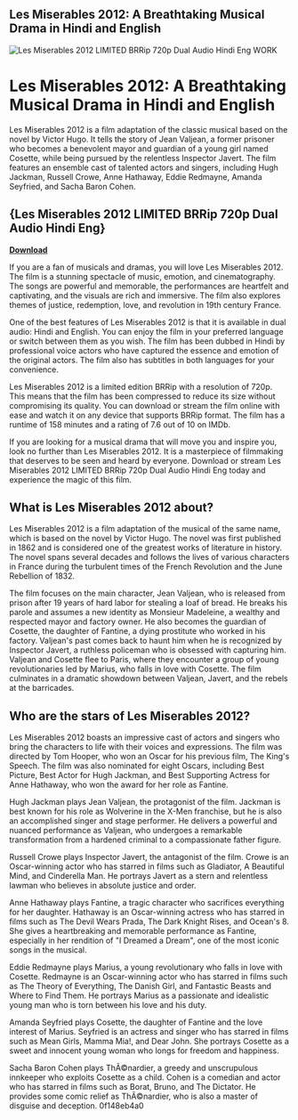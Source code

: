 ## Les Miserables 2012: A Breathtaking Musical Drama in Hindi and English

 
![Les Miserables 2012 LIMITED BRRip 720p Dual Audio Hindi Eng WORK](https://i1.sndcdn.com/artworks-yBLy3KWRfzBn1Aa5-fmfHJQ-t240x240.jpg)

 
# Les Miserables 2012: A Breathtaking Musical Drama in Hindi and English
 
Les Miserables 2012 is a film adaptation of the classic musical based on the novel by Victor Hugo. It tells the story of Jean Valjean, a former prisoner who becomes a benevolent mayor and guardian of a young girl named Cosette, while being pursued by the relentless Inspector Javert. The film features an ensemble cast of talented actors and singers, including Hugh Jackman, Russell Crowe, Anne Hathaway, Eddie Redmayne, Amanda Seyfried, and Sacha Baron Cohen.
 
## {Les Miserables 2012 LIMITED BRRip 720p Dual Audio Hindi Eng}


[**Download**](https://www.google.com/url?q=https%3A%2F%2Fcinurl.com%2F2tKGRY&sa=D&sntz=1&usg=AOvVaw3rbh0Gwph9Ak7cJE3aHJTd)

 
If you are a fan of musicals and dramas, you will love Les Miserables 2012. The film is a stunning spectacle of music, emotion, and cinematography. The songs are powerful and memorable, the performances are heartfelt and captivating, and the visuals are rich and immersive. The film also explores themes of justice, redemption, love, and revolution in 19th century France.
 
One of the best features of Les Miserables 2012 is that it is available in dual audio: Hindi and English. You can enjoy the film in your preferred language or switch between them as you wish. The film has been dubbed in Hindi by professional voice actors who have captured the essence and emotion of the original actors. The film also has subtitles in both languages for your convenience.
 
Les Miserables 2012 is a limited edition BRRip with a resolution of 720p. This means that the film has been compressed to reduce its size without compromising its quality. You can download or stream the film online with ease and watch it on any device that supports BRRip format. The film has a runtime of 158 minutes and a rating of 7.6 out of 10 on IMDb.
 
If you are looking for a musical drama that will move you and inspire you, look no further than Les Miserables 2012. It is a masterpiece of filmmaking that deserves to be seen and heard by everyone. Download or stream Les Miserables 2012 LIMITED BRRip 720p Dual Audio Hindi Eng today and experience the magic of this film.
  
## What is Les Miserables 2012 about?
 
Les Miserables 2012 is a film adaptation of the musical of the same name, which is based on the novel by Victor Hugo. The novel was first published in 1862 and is considered one of the greatest works of literature in history. The novel spans several decades and follows the lives of various characters in France during the turbulent times of the French Revolution and the June Rebellion of 1832.
 
The film focuses on the main character, Jean Valjean, who is released from prison after 19 years of hard labor for stealing a loaf of bread. He breaks his parole and assumes a new identity as Monsieur Madeleine, a wealthy and respected mayor and factory owner. He also becomes the guardian of Cosette, the daughter of Fantine, a dying prostitute who worked in his factory. Valjean's past comes back to haunt him when he is recognized by Inspector Javert, a ruthless policeman who is obsessed with capturing him. Valjean and Cosette flee to Paris, where they encounter a group of young revolutionaries led by Marius, who falls in love with Cosette. The film culminates in a dramatic showdown between Valjean, Javert, and the rebels at the barricades.
  
## Who are the stars of Les Miserables 2012?
 
Les Miserables 2012 boasts an impressive cast of actors and singers who bring the characters to life with their voices and expressions. The film was directed by Tom Hooper, who won an Oscar for his previous film, The King's Speech. The film was also nominated for eight Oscars, including Best Picture, Best Actor for Hugh Jackman, and Best Supporting Actress for Anne Hathaway, who won the award for her role as Fantine.
 
Hugh Jackman plays Jean Valjean, the protagonist of the film. Jackman is best known for his role as Wolverine in the X-Men franchise, but he is also an accomplished singer and stage performer. He delivers a powerful and nuanced performance as Valjean, who undergoes a remarkable transformation from a hardened criminal to a compassionate father figure.
 
Russell Crowe plays Inspector Javert, the antagonist of the film. Crowe is an Oscar-winning actor who has starred in films such as Gladiator, A Beautiful Mind, and Cinderella Man. He portrays Javert as a stern and relentless lawman who believes in absolute justice and order.
 
Anne Hathaway plays Fantine, a tragic character who sacrifices everything for her daughter. Hathaway is an Oscar-winning actress who has starred in films such as The Devil Wears Prada, The Dark Knight Rises, and Ocean's 8. She gives a heartbreaking and memorable performance as Fantine, especially in her rendition of "I Dreamed a Dream", one of the most iconic songs in the musical.
 
Eddie Redmayne plays Marius, a young revolutionary who falls in love with Cosette. Redmayne is an Oscar-winning actor who has starred in films such as The Theory of Everything, The Danish Girl, and Fantastic Beasts and Where to Find Them. He portrays Marius as a passionate and idealistic young man who is torn between his love and his duty.
 
Amanda Seyfried plays Cosette, the daughter of Fantine and the love interest of Marius. Seyfried is an actress and singer who has starred in films such as Mean Girls, Mamma Mia!, and Dear John. She portrays Cosette as a sweet and innocent young woman who longs for freedom and happiness.
 
Sacha Baron Cohen plays ThÃ©nardier, a greedy and unscrupulous innkeeper who exploits Cosette as a child. Cohen is a comedian and actor who has starred in films such as Borat, Bruno, and The Dictator. He provides some comic relief as ThÃ©nardier, who is also a master of disguise and deception.
 0f148eb4a0
